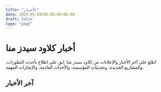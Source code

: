 ```yaml
---
title: "الأخبار"
date: 2023-05-08T00:00:00+00:00
draft: false
type: "page"
---
```


# أخبار كلاود سيدز منا

اطلع على آخر الأخبار والإعلانات من كلاود سيدز منا. ابق على اطلاع بأحدث التطورات، والمشاريع الجديدة، وتحديثات المؤسسة، والأحداث القادمة، والإنجازات المهمة.

## آخر الأخبار